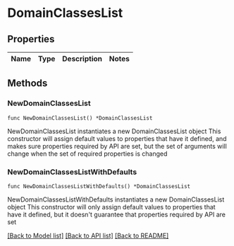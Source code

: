 # DomainClassesList

## Properties

Name | Type | Description | Notes
------------ | ------------- | ------------- | -------------

## Methods

### NewDomainClassesList

`func NewDomainClassesList() *DomainClassesList`

NewDomainClassesList instantiates a new DomainClassesList object
This constructor will assign default values to properties that have it defined,
and makes sure properties required by API are set, but the set of arguments
will change when the set of required properties is changed

### NewDomainClassesListWithDefaults

`func NewDomainClassesListWithDefaults() *DomainClassesList`

NewDomainClassesListWithDefaults instantiates a new DomainClassesList object
This constructor will only assign default values to properties that have it defined,
but it doesn't guarantee that properties required by API are set


[[Back to Model list]](../README.md#documentation-for-models) [[Back to API list]](../README.md#documentation-for-api-endpoints) [[Back to README]](../README.md)


